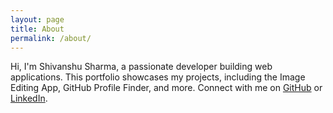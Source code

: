 ```yaml
---
layout: page
title: About
permalink: /about/
---
```


Hi, I'm Shivanshu Sharma, a passionate developer building web applications. This portfolio showcases my projects, including the Image Editing App, GitHub Profile Finder, and more. Connect with me on [GitHub](https://github.com/uhsnavihs23) or [LinkedIn](https://www.linkedin.com/in/shivanshu-sharma-2302/).